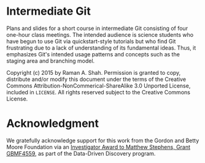 # Intermediate Git

Plans and slides for a short course in intermediate Git consisting of
four one-hour class meetings. The intended audience is science
students who have begun to use Git via quickstart-style tutorials but
who find Git frustrating due to a lack of understanding of its
fundamental ideas. Thus, it emphasizes Git's intended usage patterns
and concepts such as the staging area and branching model.

Copyright (c) 2015 by Raman A. Shah. Permission is granted to copy,
distribute and/or modify this document under the terms of the Creative
Commons Attribution-NonCommerical-ShareAlike 3.0 Unported License,
included in `LICENSE`. All rights reserved subject to the Creative
Commons License.

# Acknowledgment

We gratefully acknowledge support for this work from the Gordon and Betty Moore
Foundation via an [Investigator Award to Matthew Stephens, Grant
GBMF4559](https://www.moore.org/grants/list/GBMF4559), as part of the
Data-Driven Discovery program.

